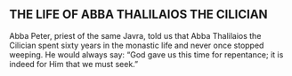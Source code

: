 ## THE LIFE OF ABBA THALILAIOS THE CILICIAN

Abba Peter, priest of the same Javra, told us that Abba Thalilaios the Cilician spent sixty years in the monastic life and never once stopped weeping. He would always say: “God gave us this time for repentance; it is indeed for Him that we must seek.”
